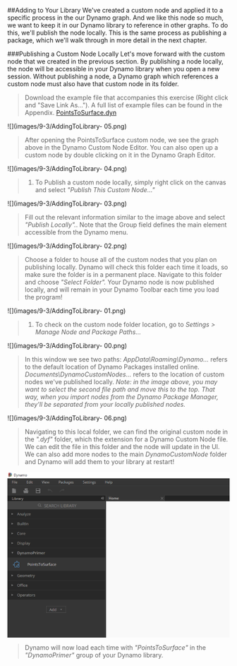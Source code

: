 <style>
img{display:block;margin-left: auto;   margin-right: auto }
</style>

##Adding to Your Library
We've created a custom node and applied it to a specific process in the our Dynamo graph. And we like this node so much, we want to keep it in our Dynamo library to reference in other graphs.  To do this, we'll publish the node locally. This is the same process as publishing a package, which we'll walk through in more detail in the next chapter.

###Publishing a Custom Node Locally
Let's move forward with the custom node that we created in the previous section. By publishing a node locally, the node will be accessible in your Dynamo library when you open a new session. Without publishing a node, a Dynamo graph which references a custom node must also have that custom node in its folder.

>Download the example file that accompanies this exercise (Right click and "Save Link As..."). A full list of example files can be found in the Appendix. [PointsToSurface.dyn](datasets/9-3/PointsToSurface.dyn)

![](images/9-3/AddingToLibrary- 05.png)
> After opening the PointsToSurface custom node, we see the graph above in the Dynamo Custom Node Editor.  You can also open up a custom node by double clicking on it in the Dynamo Graph Editor.

![](images/9-3/AddingToLibrary- 04.png)
> 1. To Publish a custom node locally, simply right click on the canvas and select *"Publish This Custom Node..."*

![](images/9-3/AddingToLibrary- 03.png)
> Fill out the relevant information similar to the image above and select *"Publish Locally".*.  Note that the Group field defines the main element accessible from the Dynamo menu.

![](images/9-3/AddingToLibrary- 02.png)
> Choose a folder to house all of the custom nodes that you plan on publishing locally. Dynamo will check this folder each time it loads, so make sure the folder is in a permanent place.  Navigate to this folder and choose *"Select Folder".* Your Dynamo node is now published locally, and will remain in your Dynamo Toolbar each time you load the program!

![](images/9-3/AddingToLibrary- 01.png)
> 1. To check on the custom node folder location, go to *Settings > Manage Node and Package Paths...*

![](images/9-3/AddingToLibrary- 00.png)
> In this window we see two paths: *AppData\Roaming\Dynamo...* refers to the default location of Dynamo Packages installed online. *Documents\DynamoCustomNodes...* refers to the location of custom nodes we've published locally. *Note: in the image above, you may want to select the second file path and move this to the top.  That way, when you import nodes from the Dynamo Package Manager, they'll be separated from your locally published nodes.*



![](images/9-3/AddingToLibrary- 06.png)
> Navigating to this local folder, we can find the original custom node in the *".dyf"* folder, which the  extension for a Dynamo Custom Node file.  We can edit the file in this folder and the node will update in the UI. We can also add more nodes to the main *DynamoCustomNode* folder and Dynamo will add them to your library at restart!

![](images/9-3/library.png)
> Dynamo will now load each time with *"PointsToSurface"* in the *"DynamoPrimer"* group of your Dynamo library.